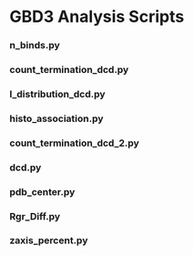 # GBD3 Analysis Scripts

### n_binds.py
### count_termination_dcd.py
### l_distribution_dcd.py
### histo_association.py
### count_termination_dcd_2.py
### dcd.py
### pdb_center.py
### Rgr_Diff.py
### zaxis_percent.py
